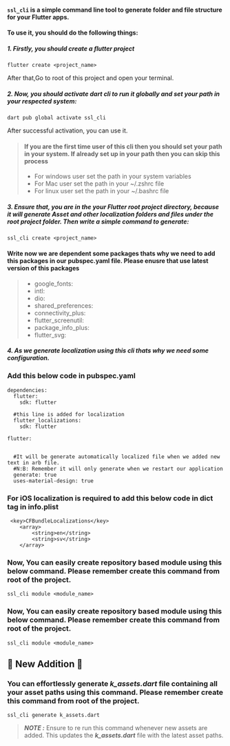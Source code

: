 #### `ssl_cli` is a simple command line tool to generate folder and file structure for your Flutter apps.

#### To use it, you should do the following things:

##### 1. Firstly, you should create a flutter project

    flutter create <project_name>

After that,Go to root of this project and open your terminal.

##### 2. Now, you should activate dart cli to run it globally and set your path in your respected system:

    dart pub global activate ssl_cli

After successful activation, you can use it.

> #### If you are the first time user of this cli then you should set your path in your system. If already set up in your path then you can skip this process
>
> - For windows user set the path in your system variables
> - For Mac user set the path in your ~/.zshrc file
> - For linux user set the path in your ~/.bashrc file

##### 3. Ensure that, you are in the your Flutter root project directory, because it will generate Asset and other localization folders and files under the root project folder. Then write a simple command to generate:

    ssl_cli create <project_name>

#### Write now we are dependent some packages thats why we need to add this packages in our pubspec.yaml file. Please enusre that use latest version of this packages

> - google_fonts:
> - intl:
> - dio:
> - shared_preferences:
> - connectivity_plus:
> - flutter_screenutil:
> - package_info_plus:
> - flutter_svg:

##### 4. As we generate localization using this cli thats why we need some configuration.

### Add this below code in pubspec.yaml

```
dependencies:
  flutter:
    sdk: flutter

  #this line is added for localization
  flutter_localizations:
    sdk: flutter
```

```
flutter:


  #It will be generate automatically localized file when we added new text in arb file.
  #N:B: Remember it will only generate when we restart our application
  generate: true
  uses-material-design: true

```

### For iOS localization is required to add this below code in dict tag in info.plist

```
 <key>CFBundleLocalizations</key>
 	<array>
 		<string>en</string>
 		<string>sv</string>
 	</array>
```

### Now, You can easily create repository based module using this below command. Please remember create this command from root of the project.

    ssl_cli module <module_name>

### Now, You can easily create repository based module using this below command. Please remember create this command from root of the project.

    ssl_cli module <module_name>


## 🌟 New Addition 🌟
### You can effortlessly generate **_k_assets.dart_** file containing all your asset paths using this command. Please remember create this command from root of the project.

    ssl_cli generate k_assets.dart


> **_NOTE :_**  Ensure to re run this command whenever new assets are added. This updates the **_k_assets.dart_** file with the latest asset paths.
